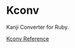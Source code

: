 # Kconv

Kanji Converter for Ruby.

[Kconv Reference](https://ruby-doc.org/stdlib-2.5.0/libdoc/nkf/rdoc/Kconv.html)
